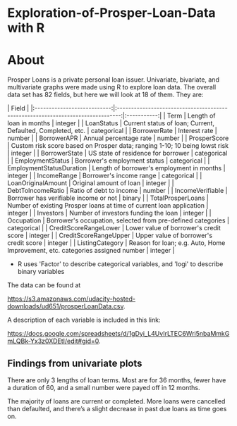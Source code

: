 # Exploration-of-Prosper-Loan-Data with R

# About

Prosper Loans is a private personal loan issuer. Univariate, bivariate, and multivariate graphs were made using R to explore loan data.  The overall data set has 82 fields, but here we will look at 18 of them.  They are:

| Field                       |
|:---------------------------:|:-------------------------------------------------------------------------------:|:-----------:|
| Term                        | Length of loan in months                                                        | integer     |
| LoanStatus                  | Current status of loan; Current, Defaulted, Completed, etc.                     | categorical |
| BorrowerRate                | Interest rate                                                                   | number      |
| BorrowerAPR                 | Annual percentage rate                                                          | number      |
| ProsperScore                | Custom risk score based on Prosper data; ranging 1-10; 10 being lowst risk      | integer     |
| BorrowerState               | US state of residence for borrower                                              | categorical |
| EmploymentStatus            | Borrower's employment status                                                    | categorical |
| EmploymentStatusDuration    | Length of borrower's employment in months                                       | integer     |
| IncomeRange                 | Borrower's income range                                                         | categorical |
| LoanOriginalAmount          | Original amount of loan                                                         | integer     |
| DebtToIncomeRatio           | Ratio of debt to income                                                         | number      |
| IncomeVerifiable            | Borrower has verifiable income or not                                           | binary      |
| TotalProsperLoans           | Number of existing Prosper loans at time of current loan application            | integer     |
| Investors                   | Number of investors funding the loan                                            | integer     |
| Occupation                  | Borrower's occupation, selected from pre-defined categories                     | categorical |
| CreditScoreRangeLower       | Lower value of borrower's credit score                                          | integer     |
| CreditScoreRangeUpper       | Upper value of borrower's credit score                                          | integer     |
| ListingCategory             | Reason for loan; e.g. Auto, Home Improvement, etc. categories assigned number   | integer     |

* R uses 'Factor' to describe categorical variables, and 'logi' to describe binary variables


The data can be found at 

https://s3.amazonaws.com/udacity-hosted-downloads/ud651/prosperLoanData.csv.

A description of each variable is included in this link: 

https://docs.google.com/spreadsheets/d/1gDyi_L4UvIrLTEC6Wri5nbaMmkGmLQBk-Yx3z0XDEtI/edit#gid=0.

## Findings from univariate plots



There are only 3 lengths of loan terms. Most are for 36 months, fewer have a duration of 60, and a small number were payed off in 12 months.

The majority of loans are current or completed. More loans were cancelled than defaulted, and there’s a slight decrease in past due loans as time goes on.
